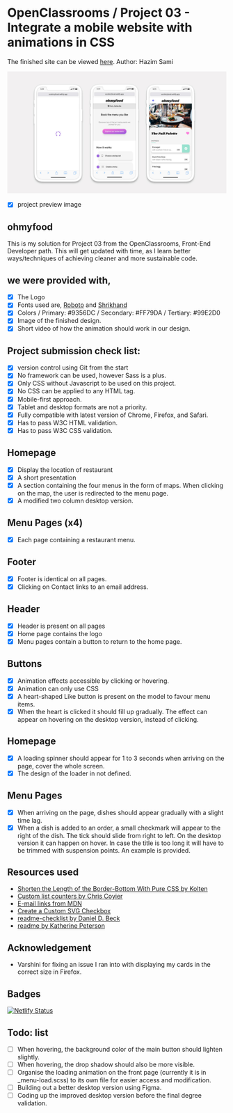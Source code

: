 # OpenClassrooms / Project 03 - Integrate a mobile website with animations in CSS
The finished site can be viewed [here](https://hazim.github.io/OCproject3/).
Author: Hazim Sami


![screenshot of the site on mobile device](public/img/ohmyfood.jpg)

- [x] project preview image

## ohmyfood

This is my solution for Project 03 from the OpenClassrooms, Front-End Developer path. This will get updated with time, as I learn better ways/techniques of achieving cleaner and more sustainable code.


## we were provided with,

- [x] The Logo
- [x] Fonts used are, [Roboto](https://fonts.google.com/specimen/Roboto?query=roboto) and [Shrikhand](https://fonts.google.com/specimen/Shrikhand?query=shrikhand)
- [x] Colors / Primary: #9356DC / Secondary: #FF79DA / Tertiary: #99E2D0
- [x] Image of the finished design.
- [x] Short video of how the animation should work in our design.

## Project submission check list:

- [x] version control using Git from the start
- [x] No framework can be used, however Sass is a plus.
- [x] Only CSS without Javascript to be used on this project.
- [x] No CSS can be applied to any HTML tag.
- [x] Mobile-first approach.
- [x] Tablet and desktop formats are not a priority.
- [x] Fully compatible with latest version of Chrome, Firefox, and Safari.
- [x] Has to pass W3C HTML validation.
- [x] Has to pass W3C CSS validation.

## Homepage

- [x] Display the location of restaurant
- [x] A short presentation
- [x] A section containing the four menus in the form of maps. When clicking on the map, the user is redirected to the menu page.
- [x] A modified two column desktop version. 

## Menu Pages (x4)

- [x] Each page containing a restaurant menu.

## Footer

- [x] Footer is identical on all pages.
- [x] Clicking on Contact links to an email address.

## Header

- [x] Header is present on all pages
- [x] Home page contains the logo
- [x] Menu pages contain a button to return to the home page.

## Buttons


- [x] Animation effects accessible by clicking or hovering.
- [x] Animation can only use CSS
- [x] A heart-shaped Like button is present on the model to favour menu items.
- [x] When the heart is clicked it should fill up gradually. The effect can appear on hovering on the desktop version, instead of clicking.

## Homepage

- [x] A loading spinner should appear for 1 to 3 seconds when arriving on the page, cover the whole screen.
- [x] The design of the loader in not defined.

## Menu Pages

- [x] When arriving on the page, dishes should appear gradually with a slight time lag.
- [x] When a dish is added to an order, a small checkmark will appear to the right of the dish. The tick should slide from right to left. On the desktop version it can happen on hover. In case the title is too long it will have to be trimmed with suspension points. An example is provided.

## Resources used

- [Shorten the Length of the Border-Bottom With Pure CSS by Kolten](https://www.steckinsights.com/shorten-length-border-bottom-pure-css/)
- [Custom list counters by Chris Coyier](https://codepen.io/chriscoyier/pen/jxvBxz)
- [E-mail links from MDN](https://developer.mozilla.org/en-US/docs/Learn/HTML/Introduction_to_HTML/Creating_hyperlinks#e-mail_links)
- [Create a Custom SVG Checkbox](https://youtu.be/46iQVS7WddE)
- [readme-checklist by Daniel D. Beck](https://github.com/ddbeck/readme-checklist/blob/main/checklist.md)
- [readme by Katherine Peterson](https://readme.so)

## Acknowledgement

- Varshini for fixing an issue I ran into with displaying my cards in the correct size in Firefox.

## Badges

[![Netlify Status](https://api.netlify.com/api/v1/badges/c69554c0-b873-497f-b016-4b53f366f9ef/deploy-status)](https://app.netlify.com/sites/ocohmyfood/deploys)

## Todo: list 
- [ ] When hovering, the background color of the main button should lighten slightly.
- [ ] When hovering, the drop shadow should also be more visible.
- [ ] Organise the loading animation on the front page (currently it is in _menu-load.scss) to its own file for easier access and modification. 
- [ ] Building out a better desktop version using Figma. 
- [ ] Coding up the improved desktop version before the final degree validation. 